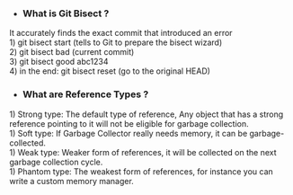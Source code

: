 - <h3> What is Git Bisect ?</h3>
<p>
It accurately finds the exact commit that introduced an error
<br>
1) git bisect start (tells to Git to prepare the bisect wizard)
<br>
2) git bisect bad (current commit)
<br>
3) git bisect good abc1234
<br>
4) in the end: git bisect reset (go to the original HEAD)
</p>

- <h3>What are Reference Types ?</h3>
<p>
1) Strong type: The default type of reference, 
Any object that has a strong reference pointing to it will not be eligible for garbage collection.
<br>
1) Soft type: If Garbage Collector really needs memory, it can be garbage-collected. 
<br>
1) Weak type: Weaker form of references, it will be collected on the next garbage collection cycle.
<br>
1) Phantom type: The weakest form of references, for instance you can write a custom memory manager.
</p>